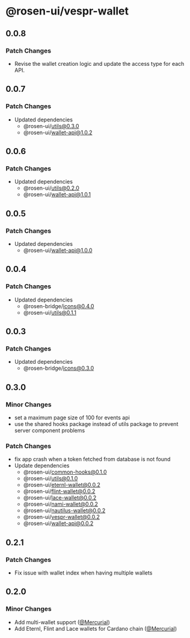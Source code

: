 # @rosen-ui/vespr-wallet

## 0.0.8

### Patch Changes

- Revise the wallet creation logic and update the access type for each API.

## 0.0.7

### Patch Changes

- Updated dependencies
  - @rosen-ui/utils@0.3.0
  - @rosen-ui/wallet-api@1.0.2

## 0.0.6

### Patch Changes

- Updated dependencies
  - @rosen-ui/utils@0.2.0
  - @rosen-ui/wallet-api@1.0.1

## 0.0.5

### Patch Changes

- Updated dependencies
  - @rosen-ui/wallet-api@1.0.0

## 0.0.4

### Patch Changes

- Updated dependencies
  - @rosen-bridge/icons@0.4.0
  - @rosen-ui/utils@0.1.1

## 0.0.3

### Patch Changes

- Updated dependencies
  - @rosen-bridge/icons@0.3.0

## 0.3.0

### Minor Changes

- set a maximum page size of 100 for events api
- use the shared hooks package instead of utils package to prevent server component problems

### Patch Changes

- fix app crash when a token fetched from database is not found
- Update dependencies
  - @rosen-ui/common-hooks@0.1.0
  - @rosen-ui/utils@0.1.0
  - @rosen-ui/eternl-wallet@0.0.2
  - @rosen-ui/flint-wallet@0.0.2
  - @rosen-ui/lace-wallet@0.0.2
  - @rosen-ui/nami-wallet@0.0.2
  - @rosen-ui/nautilus-wallet@0.0.2
  - @rosen-ui/vespr-wallet@0.0.2
  - @rosen-ui/wallet-api@0.0.2

## 0.2.1

### Patch Changes

- Fix issue with wallet index when having multiple wallets

## 0.2.0

### Minor Changes

- Add multi-wallet support ([@Mercurial](https://github.com/Mercurial))
- Add Eternl, Flint and Lace wallets for Cardano chain ([@Mercurial](https://github.com/Mercurial))
